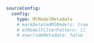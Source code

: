 ```yaml {% srNumber=100 %}
  sourceConfig:
    config:
      type: MlModelMetadata
      # markDeletedMlModels: true
      # mlModelFilterPattern: []
      # overrideMetadata: false
```
